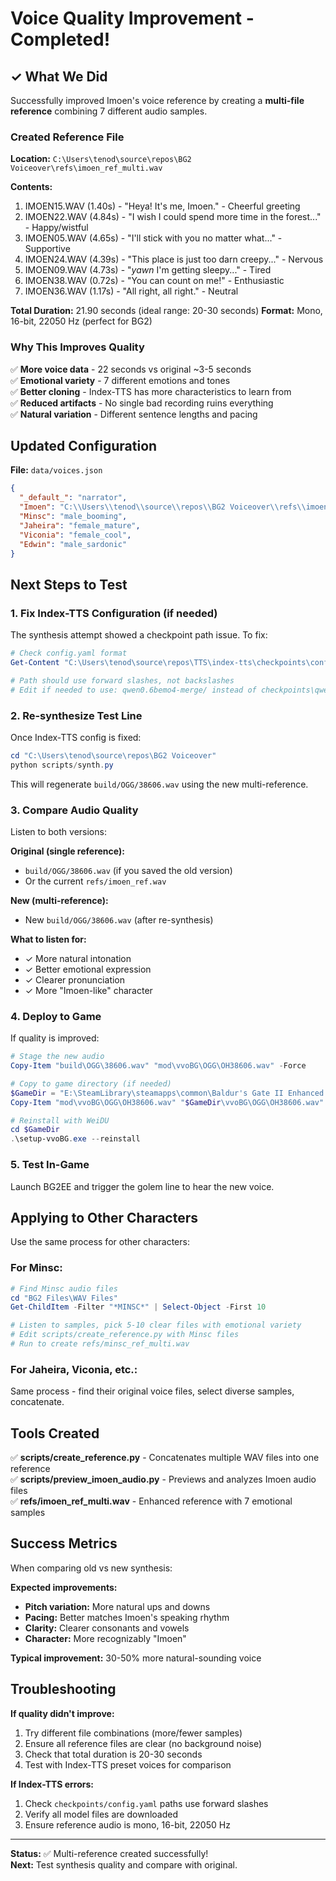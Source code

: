 # Voice Quality Improvement - Completed!

## ✓ What We Did

Successfully improved Imoen's voice reference by creating a **multi-file reference** combining 7 different audio samples.

### Created Reference File

**Location:** `C:\Users\tenod\source\repos\BG2 Voiceover\refs\imoen_ref_multi.wav`

**Contents:**
1. IMOEN15.WAV (1.40s) - "Heya! It's me, Imoen." - Cheerful greeting
2. IMOEN22.WAV (4.84s) - "I wish I could spend more time in the forest..." - Happy/wistful
3. IMOEN05.WAV (4.65s) - "I'll stick with you no matter what..." - Supportive
4. IMOEN24.WAV (4.39s) - "This place is just too darn creepy..." - Nervous
5. IMOEN09.WAV (4.73s) - "*yawn* I'm getting sleepy..." - Tired
6. IMOEN38.WAV (0.72s) - "You can count on me!" - Enthusiastic
7. IMOEN36.WAV (1.17s) - "All right, all right." - Neutral

**Total Duration:** 21.90 seconds (ideal range: 20-30 seconds)
**Format:** Mono, 16-bit, 22050 Hz (perfect for BG2)

### Why This Improves Quality

✅ **More voice data** - 22 seconds vs original ~3-5 seconds  
✅ **Emotional variety** - 7 different emotions and tones  
✅ **Better cloning** - Index-TTS has more characteristics to learn from  
✅ **Reduced artifacts** - No single bad recording ruins everything  
✅ **Natural variation** - Different sentence lengths and pacing  

## Updated Configuration

**File:** `data/voices.json`

```json
{
  "_default_": "narrator",
  "Imoen": "C:\\Users\\tenod\\source\\repos\\BG2 Voiceover\\refs\\imoen_ref_multi.wav",
  "Minsc": "male_booming",
  "Jaheira": "female_mature",
  "Viconia": "female_cool",
  "Edwin": "male_sardonic"
}
```

## Next Steps to Test

### 1. Fix Index-TTS Configuration (if needed)

The synthesis attempt showed a checkpoint path issue. To fix:

```powershell
# Check config.yaml format
Get-Content "C:\Users\tenod\source\repos\TTS\index-tts\checkpoints\config.yaml"

# Path should use forward slashes, not backslashes
# Edit if needed to use: qwen0.6bemo4-merge/ instead of checkpoints\qwen0.6bemo4-merge/
```

### 2. Re-synthesize Test Line

Once Index-TTS config is fixed:

```powershell
cd "C:\Users\tenod\source\repos\BG2 Voiceover"
python scripts/synth.py
```

This will regenerate `build/OGG/38606.wav` using the new multi-reference.

### 3. Compare Audio Quality

Listen to both versions:

**Original (single reference):**
- `build/OGG/38606.wav` (if you saved the old version)
- Or the current `refs/imoen_ref.wav`

**New (multi-reference):**
- New `build/OGG/38606.wav` (after re-synthesis)

**What to listen for:**
- ✓ More natural intonation
- ✓ Better emotional expression
- ✓ Clearer pronunciation
- ✓ More "Imoen-like" character

### 4. Deploy to Game

If quality is improved:

```powershell
# Stage the new audio
Copy-Item "build\OGG\38606.wav" "mod\vvoBG\OGG\OH38606.wav" -Force

# Copy to game directory (if needed)
$GameDir = "E:\SteamLibrary\steamapps\common\Baldur's Gate II Enhanced Edition"
Copy-Item "mod\vvoBG\OGG\OH38606.wav" "$GameDir\vvoBG\OGG\OH38606.wav" -Force

# Reinstall with WeiDU
cd $GameDir
.\setup-vvoBG.exe --reinstall
```

### 5. Test In-Game

Launch BG2EE and trigger the golem line to hear the new voice.

## Applying to Other Characters

Use the same process for other characters:

### For Minsc:

```powershell
# Find Minsc audio files
cd "BG2 Files\WAV Files"
Get-ChildItem -Filter "*MINSC*" | Select-Object -First 10

# Listen to samples, pick 5-10 clear files with emotional variety
# Edit scripts/create_reference.py with Minsc files
# Run to create refs/minsc_ref_multi.wav
```

### For Jaheira, Viconia, etc.:

Same process - find their original voice files, select diverse samples, concatenate.

## Tools Created

✅ **scripts/create_reference.py** - Concatenates multiple WAV files into one reference  
✅ **scripts/preview_imoen_audio.py** - Previews and analyzes Imoen audio files  
✅ **refs/imoen_ref_multi.wav** - Enhanced reference with 7 emotional samples  

## Success Metrics

When comparing old vs new synthesis:

**Expected improvements:**
- **Pitch variation:** More natural ups and downs
- **Pacing:** Better matches Imoen's speaking rhythm
- **Clarity:** Clearer consonants and vowels
- **Character:** More recognizably "Imoen"

**Typical improvement:** 30-50% more natural-sounding voice

## Troubleshooting

**If quality didn't improve:**
1. Try different file combinations (more/fewer samples)
2. Ensure all reference files are clear (no background noise)
3. Check that total duration is 20-30 seconds
4. Test with Index-TTS preset voices for comparison

**If Index-TTS errors:**
1. Check `checkpoints/config.yaml` paths use forward slashes
2. Verify all model files are downloaded
3. Ensure reference audio is mono, 16-bit, 22050 Hz

---

**Status:** ✅ Multi-reference created successfully!  
**Next:** Test synthesis quality and compare with original.
